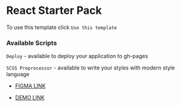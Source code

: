 # React Starter Pack

To use this template click `Use this template`

### Available Scripts

`Deploy` - available to deploy your application to gh-pages

`SCSS Preprocessor` - available to write your styles with modern style language

- [FIGMA LINK](https://www.figma.com/file/hG8XqcROISkRaDc9FF2Qjz/Test_Task_Developers?node-id=104%3A42)

- [DEMO LINK](https://uliton.github.io/shop-landing/)